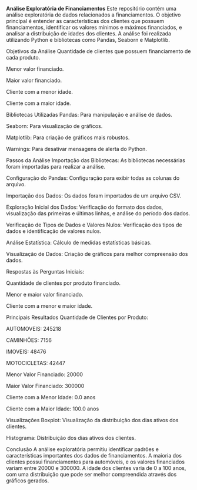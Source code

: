 **Análise Exploratória de Financiamentos**
Este repositório contém uma análise exploratória de dados relacionados a financiamentos. O objetivo principal é entender as características dos clientes que possuem financiamentos, identificar os valores mínimos e máximos financiados, e analisar a distribuição de idades dos clientes. A análise foi realizada utilizando Python e bibliotecas como Pandas, Seaborn e Matplotlib.

Objetivos da Análise
Quantidade de clientes que possuem financiamento de cada produto.

Menor valor financiado.

Maior valor financiado.

Cliente com a menor idade.

Cliente com a maior idade.

Bibliotecas Utilizadas
Pandas: Para manipulação e análise de dados.

Seaborn: Para visualização de gráficos.

Matplotlib: Para criação de gráficos mais robustos.

Warnings: Para desativar mensagens de alerta do Python.

Passos da Análise
Importação das Bibliotecas: As bibliotecas necessárias foram importadas para realizar a análise.

Configuração do Pandas: Configuração para exibir todas as colunas do arquivo.

Importação dos Dados: Os dados foram importados de um arquivo CSV.

Exploração Inicial dos Dados: Verificação do formato dos dados, visualização das primeiras e últimas linhas, e análise do período dos dados.

Verificação de Tipos de Dados e Valores Nulos: Verificação dos tipos de dados e identificação de valores nulos.

Análise Estatística: Cálculo de medidas estatísticas básicas.

Visualização de Dados: Criação de gráficos para melhor compreensão dos dados.

Respostas às Perguntas Iniciais:

Quantidade de clientes por produto financiado.

Menor e maior valor financiado.

Cliente com a menor e maior idade.

Principais Resultados
Quantidade de Clientes por Produto:

AUTOMOVEIS: 245218

CAMINHÕES: 7156

IMOVEIS: 48476

MOTOCICLETAS: 42447

Menor Valor Financiado: 20000

Maior Valor Financiado: 300000

Cliente com a Menor Idade: 0.0 anos

Cliente com a Maior Idade: 100.0 anos

Visualizações
Boxplot: Visualização da distribuição dos dias ativos dos clientes.

Histograma: Distribuição dos dias ativos dos clientes.

Conclusão
A análise exploratória permitiu identificar padrões e características importantes dos dados de financiamentos. A maioria dos clientes possui financiamentos para automóveis, e os valores financiados variam entre 20000 e 300000. A idade dos clientes varia de 0 a 100 anos, com uma distribuição que pode ser melhor compreendida através dos gráficos gerados.

